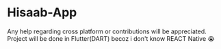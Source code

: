 # Hisaab-App
Any help regarding cross platform or contributions will be appreciated. Project will be done in Flutter(DART) becoz i don't know REACT Native 😭
